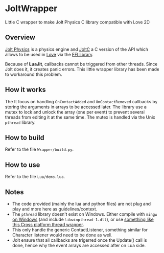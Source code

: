 # JoltWrapper
Little C wrapper to make Jolt Physics C library compatible with Love 2D

## Overview

[Jolt Physics](https://github.com/jrouwe/JoltPhysics) is a physics engine and [JoltC](https://github.com/amerkoleci/joltc) a C version of the API which allows to be used in [Love](https://github.com/love2d/love) via the [FFI library](https://luajit.org/ext_ffi.html). 

Because of **LuaJit**, callbacks cannot be triggered from other threads. Since Jolt does it, it creates panic errors. This little wrapper library has been made to workaround this problem.

## How it works

The It focus on handling `OnContactAdded` and `OnContactRemoved` callbacks by storing the arguments in arrays to be accessed later. The library use a mutex to lock and unlock the array (one per event) to prevent several threads from editing it at the same time. The mutex is handled via the Unix `pthread` library.

## How to build

Refer to the file `Wrapper/build.py`.

## How to use

Refer to the file `Lua/demo.lua`.

## Notes

- The code provided (mainly the lua and python files) are not plug and play and more here as guidelines/context.
- The `pthread` library doesn't exist on Windows. Either compile with `mingw` [on Windows](https://winlibs.com/) (and include `libwinpthread-1.dll`), or use [something like this Cross platform thread wrapper](https://nachtimwald.com/2019/04/05/cross-platform-thread-wrapper/).
- This only handle the generic ContactListener, something similar for Character listener would need to be done as well.
- Jolt ensure that all callbacks are trigerred once the Update() call is done, hence why the event arrays are accessed after on Lua side.
